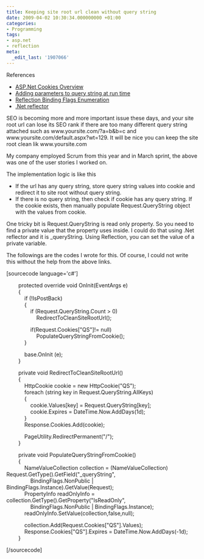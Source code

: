 ```yaml
---
title: Keeping site root url clean without query string
date: 2009-04-02 10:30:34.000000000 +01:00
categories:
- Programming
tags:
- asp.net
- reflection
meta:
  _edit_last: '1907066'
---
```

<p>References</p>
<ul>
<li><a href="http://msdn.microsoft.com/en-us/library/ms178194.aspx">ASP.Net Cookies Overview</a></li>
<li><a href="http://it.toolbox.com/blogs/coding-dotnet/adding-parameters-to-query-string-at-run-time-19394">Adding parameters to query string at run time</a></li>
<li><a href="http://msdn.microsoft.com/en-us/library/system.reflection.bindingflags.aspx">Reflection Binding Flags Enumeration</a></li>
<li><a href="http://www.red-gate.com/products/reflector/">.Net reflector</a></li>
</ul>
<p>SEO is becoming more and more important issue these days, and your site root url can lose its SEO rank if there are too many different query string attached such as www.yoursite.com/?a=b&amp;b=c and www.yoursite.com/default.aspx?wt=129. It will be nice you can keep the site root clean lik www.yoursite.com</p>
<p>My company employed Scrum from this year and in March sprint, the above was one of the user stories I worked on.</p>
<p>The implementation logic is like this</p>
<ul>
<li>If the url has any query string, store query string values into cookie and redirect it to site root without query string.</li>
<li>If there is no query string, then check if cookie has any query string. If the cookie exists, then manually populate Request.QueryString object with the values from cookie.</li>
</ul>
<p>One tricky bit is Request.QueryString is read only property. So you need to find a private value that the property uses inside. I could do that using .Net reflector and it is _queryString. Using Reflection, you can set the value of a private variable.</p>
<p>The followings are the codes I wrote for this. Of course, I could not write this without the help from the above links.</p>
<p>[sourcecode language='c#']</p>
<p>        protected override void OnInit(EventArgs e)<br />
        {<br />
            if (!IsPostBack)<br />
            {<br />
                if (Request.QueryString.Count > 0)<br />
                    RedirectToCleanSiteRootUrl();</p>
<p>                if(Request.Cookies["QS"]!= null)<br />
                    PopulateQueryStringFromCookie();<br />
            }</p>
<p>            base.OnInit (e);<br />
        }</p>
<p>        private void RedirectToCleanSiteRootUrl()<br />
        {<br />
            HttpCookie cookie = new HttpCookie("QS");<br />
            foreach (string key in Request.QueryString.AllKeys)<br />
            {<br />
                cookie.Values[key] = Request.QueryString[key];<br />
                cookie.Expires = DateTime.Now.AddDays(1d);<br />
            }<br />
            Response.Cookies.Add(cookie);</p>
<p>            PageUtility.RedirectPermanent("/");<br />
        }</p>
<p>        private void PopulateQueryStringFromCookie()<br />
        {<br />
            NameValueCollection collection = (NameValueCollection) Request.GetType().GetField("_queryString",<br />
                BindingFlags.NonPublic | BindingFlags.Instance).GetValue(Request);<br />
            PropertyInfo readOnlyInfo = collection.GetType().GetProperty("IsReadOnly",<br />
                BindingFlags.NonPublic | BindingFlags.Instance);<br />
            readOnlyInfo.SetValue(collection,false,null);</p>
<p>            collection.Add(Request.Cookies["QS"].Values);<br />
            Response.Cookies["QS"].Expires = DateTime.Now.AddDays(-1d);<br />
        }</p>
<p>[/sourcecode]</p>
